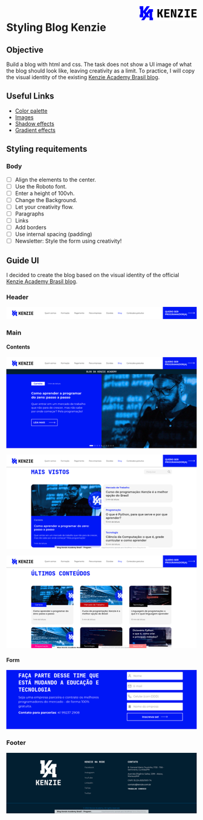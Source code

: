  <img align="right" width="30%" src='assets/logo_kenzie.png' />

# Styling Blog Kenzie

## Objective

Build a blog with html and css.
The task does not show a UI image of what the blog should look like, leaving creativity as a limit.
To practice, I will copy the visual identity of the existing [Kenzie Academy Brasil blog](https://kenzie.com.br/blog/).

## Useful Links 

- [Color palette](https://yeun.github.io/open-color/)
- [Images](https://pixabay.com/pt/)
- [Shadow effects](https://www.cssmatic.com/box-shadow)
- [Gradient effects](https://cssgradient.io/)

## Styling requitements

### Body

- [ ] Align the elements to the center.
- [ ] Use the Roboto font.
- [ ] Enter a height of 100vh.
- [ ] Change the Background.
- [ ] Let your creativity flow.
- [ ] Paragraphs
- [ ] Links
- [ ] Add borders
- [ ] Use internal spacing (padding)
- [ ] Newsletter: Style the form using creativity!

## Guide UI

I decided to create the blog based on the visual identity of the official [Kenzie Academy Brasil blog](https://kenzie.com.br/blog/).

### Header

![image](assets/guide/blog_kenzie_header.png)

### Main

#### Contents
![image](assets/guide/blog_kenzie_01.png)

![image](assets/guide/blog_kenzie_02.png)

![image](assets/guide/blog_kenzie_03.png)

#### Form

![image](assets/guide/blog_kenzie_form.png)

### Footer

![image](assets/guide/blog_kenzie_footer.png)